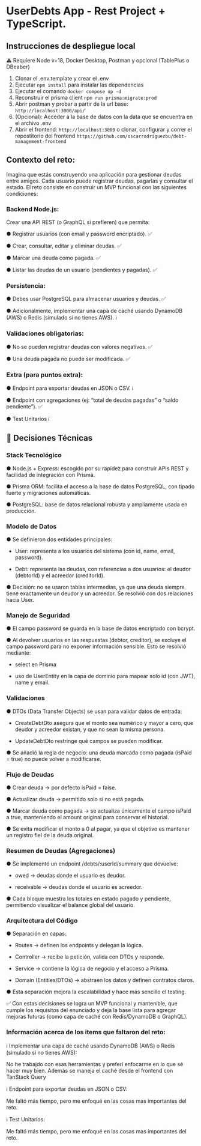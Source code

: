 # UserDebts App - Rest Project + TypeScript.

## Instrucciones de despliegue local
⚠️ Requiere Node v+18, Docker Desktop, Postman y opcional (TablePlus o DBeaber)

1. Clonar el .env.template y crear el .env
2. Ejecutar `npm install` para instalar las dependencias
3. Ejecutar el comando `docker compose up -d`
4. Reconstruir el prisma client `npm run prisma:migrate:prod`
5. Abrir postman y probar a partir de la url base: `http://localhost:3000/api/`
6. (Opcional): Acceder a la base de datos con la data que se encuentra en el archivo .env
7. Abrir el frontend: `http://localhost:3000` o clonar, configurar y correr el repostitorio del frontend `https://github.com/oscarrodriguezbu/debt-management-frontend`

## Contexto del reto:

Imagina que estás construyendo una aplicación para gestionar deudas entre amigos. Cada usuario puede registrar deudas, pagarlas y consultar el estado. El reto consiste en construir un MVP funcional con las siguientes condiciones:

### Backend Node.js:

Crear una API REST (o GraphQL si prefieren) que permita:

● Registrar usuarios (con email y password encriptado). ✅

● Crear, consultar, editar y eliminar deudas. ✅

● Marcar una deuda como pagada. ✅

● Listar las deudas de un usuario (pendientes y pagadas). ✅

### Persistencia:

● Debes usar PostgreSQL para almacenar usuarios y deudas. ✅

● Adicionalmente, implementar una capa de caché usando DynamoDB (AWS) o Redis (simulado si no tienes AWS). ℹ️

### Validaciones obligatorias:

● No se pueden registrar deudas con valores negativos. ✅

● Una deuda pagada no puede ser modificada. ✅

### Extra (para puntos extra):

● Endpoint para exportar deudas en JSON o CSV. ℹ️

● Endpoint con agregaciones (ej: “total de deudas pagadas” o “saldo pendiente”). ✅

● Test Unitarios ℹ️


## 📌 Decisiones Técnicas

### Stack Tecnológico

● Node.js + Express: escogido por su rapidez para construir APIs REST y facilidad de integración con Prisma.

● Prisma ORM: facilita el acceso a la base de datos PostgreSQL, con tipado fuerte y migraciones automáticas.

● PostgreSQL: base de datos relacional robusta y ampliamente usada en producción.

### Modelo de Datos

● Se definieron dos entidades principales:

- User: representa a los usuarios del sistema (con id, name, email, password).

- Debt: representa las deudas, con referencias a dos usuarios: el deudor (debtorId) y el acreedor (creditorId).

● Decisión: no se usaron tablas intermedias, ya que una deuda siempre tiene exactamente un deudor y un acreedor. Se resolvió con dos relaciones hacia User.

### Manejo de Seguridad

● El campo password se guarda en la base de datos encriptado con bcrypt.

● Al devolver usuarios en las respuestas (debtor, creditor), se excluye el campo password para no exponer información sensible. Esto se resolvió mediante:

- select en Prisma

- uso de UserEntity en la capa de dominio para mapear solo id (con JWT), name y email.

### Validaciones

● DTOs (Data Transfer Objects) se usan para validar datos de entrada:

- CreateDebtDto asegura que el monto sea numérico y mayor a cero, que deudor y acreedor existan, y que no sean la misma persona.

- UpdateDebtDto restringe qué campos se pueden modificar.

● Se añadió la regla de negocio: una deuda marcada como pagada (isPaid = true) no puede volver a modificarse.

### Flujo de Deudas

● Crear deuda → por defecto isPaid = false.

● Actualizar deuda → permitido solo si no está pagada.

● Marcar deuda como pagada → se actualiza únicamente el campo isPaid a true, manteniendo el amount original para conservar el historial.

● Se evita modificar el monto a 0 al pagar, ya que el objetivo es mantener un registro fiel de la deuda original.

### Resumen de Deudas (Agregaciones)

● Se implementó un endpoint /debts/:userId/summary que devuelve:

- owed → deudas donde el usuario es deudor.

- receivable → deudas donde el usuario es acreedor.

● Cada bloque muestra los totales en estado pagado y pendiente, permitiendo visualizar el balance global del usuario.

### Arquitectura del Código

● Separación en capas:

- Routes → definen los endpoints y delegan la lógica.

- Controller → recibe la petición, valida con DTOs y responde.

- Service → contiene la lógica de negocio y el acceso a Prisma.

- Domain (Entities/DTOs) → abstraen los datos y definen contratos claros.

● Esta separación mejora la escalabilidad y hace más sencillo el testing.

✅ Con estas decisiones se logra un MVP funcional y mantenible, que cumple los requisitos del enunciado y deja la base lista para agregar mejoras futuras (como capa de caché con Redis/DynamoDB o GraphQL).

### Información acerca de los items que faltaron del reto: 

ℹ️ Implementar una capa de caché usando DynamoDB (AWS) o Redis (simulado si no tienes AWS):

No he trabajdo con esas herramientas y preferí enfocarme en lo que sé hacer muy bien. Además se maneja el caché desde el frontend con TanStack Query

ℹ️ Endpoint para exportar deudas en JSON o CSV:

Me faltó más tiempo, pero me enfoqué en las cosas mas importantes del reto.

ℹ️ Test Unitarios:

Me faltó más tiempo, pero me enfoqué en las cosas mas importantes del reto.


